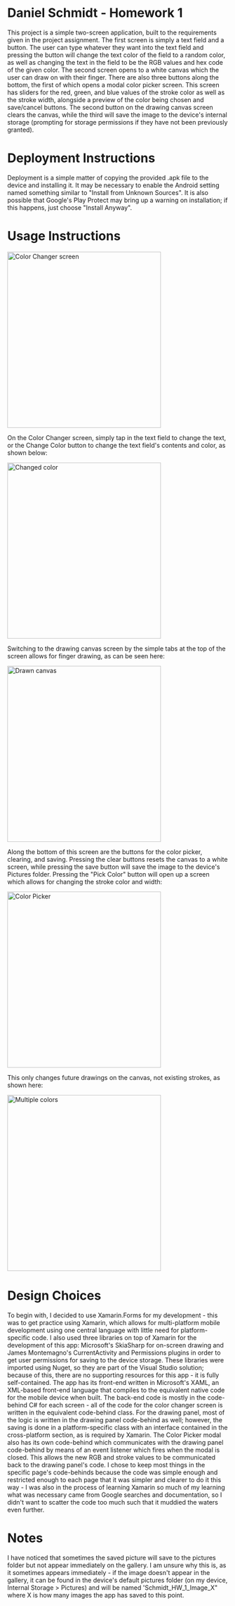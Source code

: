 # Daniel Schmidt - Homework 1

This project is a simple two-screen application, built to the requirements given in the project assignment.
The first screen is simply a text field and a button.  The user can type whatever they want into the text field and pressing the button will change the text color of the field to a random color, as well as changing the text in the field to be the RGB values and hex code of the given color.
The second screen opens to a white canvas which the user can draw on with their finger.  There are also three buttons along the bottom, the first of which opens a modal color picker screen.  This screen has sliders for the red, green, and blue values of the stroke color as well as the stroke width, alongside a preview of the color being chosen and save/cancel buttons.  The second button on the drawing canvas screen clears the canvas, while the third will save the image to the device's internal storage (prompting for storage permissions if they have not been previously granted).

# Deployment Instructions

Deployment is a simple matter of copying the provided .apk file to the device and installing it.  It may be necessary to enable the Android setting named something similar to "Install from Unknown Sources".  It is also possible that Google's Play Protect may bring up a warning on installation; if this happens, just choose "Install Anyway".

# Usage Instructions

<img src="https://i.imgur.com/52SQXxY.jpg" alt="Color Changer screen" height="400" width="350"/>

On the Color Changer screen, simply tap in the text field to change the text, or the Change Color button to change the text field's contents and color, as shown below:

<img src="https://i.imgur.com/gZFjFyr.jpg" alt="Changed color" height="400" width="350"/>

Switching to the drawing canvas screen by the simple tabs at the top of the screen allows for finger drawing, as can be seen here:

<img src="https://i.imgur.com/zfbWx2Z.jpg" alt="Drawn canvas" height="400" width="350"/>

Along the bottom of this screen are the buttons for the color picker, clearing, and saving.  Pressing the clear buttons resets the canvas to a white screen, while pressing the save button will save the image to the device's Pictures folder.  Pressing the "Pick Color" button will open up a screen which allows for changing the stroke color and width:

<img src="https://i.imgur.com/ulpX7km.jpg" alt="Color Picker" height="400" width="350"/>

This only changes future drawings on the canvas, not existing strokes, as shown here:

<img src="https://i.imgur.com/7wJFrDj.jpg" alt="Multiple colors" height="400" width="350"/>

# Design Choices

To begin with, I decided to use Xamarin.Forms for my development - this was to get practice using Xamarin, which allows for multi-platform mobile development using one central language with little need for platform-specific code.  I also used three libraries on top of Xamarin for the development of this app: Microsoft's SkiaSharp for on-screen drawing and James Montemagno's CurrentActivity and Permissions plugins in order to get user permissions for saving to the device storage.  These libraries were imported using Nuget, so they are part of the Visual Studio solution; because of this, there are no supporting resources for this app - it is fully self-contained.  The app has its front-end written in Microsoft's XAML, an XML-based front-end language that compiles to the equivalent native code for the mobile device when built.  The back-end code is mostly in the code-behind C# for each screen - all of the code for the color changer screen is written in the equivalent code-behind class.  For the drawing panel, most of the logic is written in the drawing panel code-behind as well; however, the saving is done in a platform-specific class with an interface contained in the cross-platform section, as is required by Xamarin.  The Color Picker modal also has its own code-behind which communicates with the drawing panel code-behind by means of an event listener
which fires when the modal is closed.  This allows the new RGB and stroke values to be communicated back to the drawing panel's code.
I chose to keep most things in the specific page's code-behinds because the code was simple enough and restricted enough to each page that it was simpler and clearer to do it this way - I was also in the process of learning Xamarin so much of my learning what was necessary came from Google searches and documentation, so I didn't want to scatter the code too much such that it muddied the waters even further.

# Notes

I have noticed that sometimes the saved picture will save to the pictures folder but not appear immediately on the gallery.  I am unsure why this is, as it sometimes appears immediately - if the image doesn't appear in the gallery, it can be found in the device's default pictures folder (on my device, Internal Storage > Pictures) and will be named 'Schmidt_HW_1_Image_X" where X is how many images the app has saved to this point.